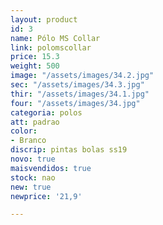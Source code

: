 ```yaml
---
layout: product
id: 3
name: Pólo MS Collar
link: polomscollar
price: 15.3
weight: 500
image: "/assets/images/34.2.jpg"
sec: "/assets/images/34.3.jpg"
thir: "/assets/images/34.1.jpg"
four: "/assets/images/34.jpg"
categoria: polos
att: padrao
color:
- Branco
discrip: pintas bolas ss19
novo: true
maisvendidos: true
stock: nao
new: true
newprice: '21,9'

---
```

